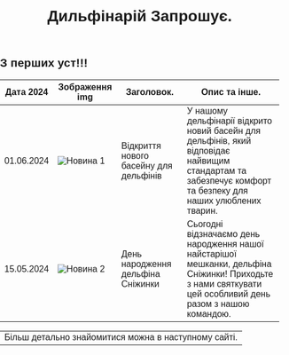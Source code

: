 <!DOCTYPE html>
<html lang="en">
<head>
<meta charset="UTF-8">
<meta name="viewport" content="width=device-width, initial-scale=1.0">
</head>
<body>
<header>
  <h1>Дильфінарій Запрошує.</h1>
</header>

<div class="news-container">
  <h2>З перших уст!!!
  </h2>
  <table class="table">
    <thead>
      <tr>
        <th>Дата 2024</th>
        <th>Зображення img</th>
        <th>Заголовок.</th>
        <th>Опис та інше. </th>
      </tr>
    </thead>
    <tbody>
      <tr>
        <td>01.06.2024</td>
        <td><img src="https://encrypted-tbn0.gstatic.com/images?q=tbn:ANd9GcTzelMtBjzrnqADMdUJIsVpJvG0h2_NF3X9mg&s" alt="Новина 1" ></td>
        <td>Відкриття нового басейну для дельфінів</td>
        <td>У нашому дельфінарії відкрито новий басейн для дельфінів, який відповідає найвищим стандартам та забезпечує комфорт та безпеку для наших улюблених тварин.</td>
      </tr>
      <tr>
        <td>15.05.2024</td>
        <td><img src="https://encrypted-tbn0.gstatic.com/images?q=tbn:ANd9GcR-cGrEjpbqjVfnezYGuPrFrBFAnZ7irhj0Ug&s" alt="Новина 2"></td>
        <td>День народження дельфіна Сніжинки</td>
        <td>Сьогодні відзначаємо день народження нашої найстарішої мешканки, дельфіна Сніжинки! Приходьте з нами святкувати цей особливий день разом з нашою командою.</td>
      </tr>
    </tbody>
  </table>
  <table> 
   <td> Більш детально знайомитися можна в наступному сайті.   </td>
   
  </table>
  <style>    body {
    font-family: Arial, sans-serif;
    margin: 0;
    padding: 0;
  }
  
  header {
    background-color: #007bff;
    color: #fff;
    padding: 20px;
    text-align: center;
  }
  
  .news-container {
    padding: 20px;
  }
  
  .table {
    width: 100%;
    border-collapse: collapse;
    margin-bottom: 20px;
  }
  
  .table th, .table td {
    border: 1px solid #ddd;
    padding: 8px;
    text-align: left;
  }
  
  .table th {
    background-color: #007bff;
    color: #fff;
  }
  
  .table img {
    max-width: 100px;
    max-height: 100px;
    display: block;
    margin: 0 auto;
  }
   
  
  
  </style>
  
</div>

</body>
</html>
